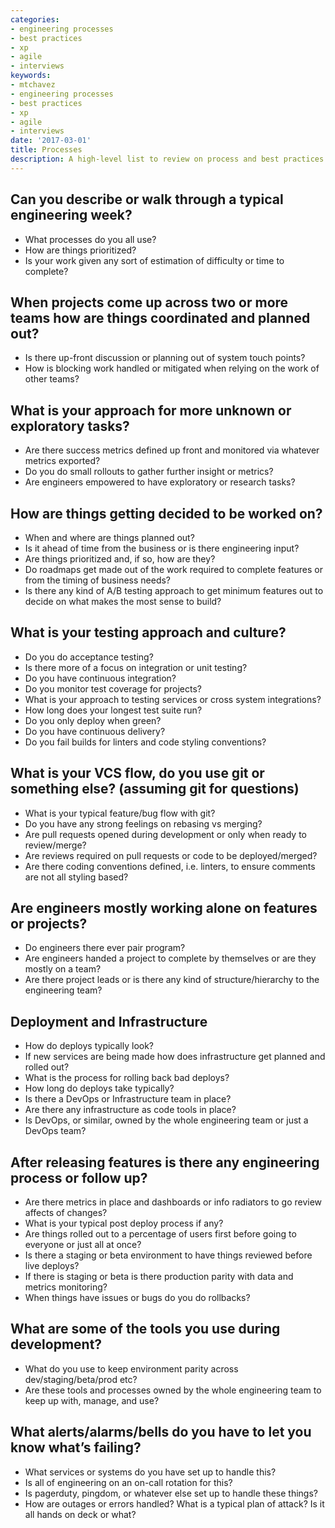 ```yaml
---
categories:
- engineering processes
- best practices
- xp
- agile
- interviews
keywords:
- mtchavez
- engineering processes
- best practices
- xp
- agile
- interviews
date: '2017-03-01'
title: Processes
description: A high-level list to review on process and best practices
---
```


## Can you describe or walk through a typical engineering week?

- What processes do you all use?
- How are things prioritized?
- Is your work given any sort of estimation of difficulty or time to complete?

## When projects come up across two or more teams how are things coordinated and planned out?

- Is there up-front discussion or planning out of system touch points?
- How is blocking work handled or mitigated when relying on the work of other teams?

## What is your approach for more unknown or exploratory tasks?

- Are there success metrics defined up front and monitored via whatever metrics exported?
- Do you do small rollouts to gather further insight or metrics?
- Are engineers empowered to have exploratory or research tasks?

## How are things getting decided to be worked on?

- When and where are things planned out?
- Is it ahead of time from the business or is there engineering input?
- Are things prioritized and, if so, how are they?
- Do roadmaps get made out of the work required to complete features or from the timing of business needs?
- Is there any kind of A/B testing approach to get minimum features out to decide on what makes the most sense to build?

## What is your testing approach and culture?

- Do you do acceptance testing?
- Is there more of a focus on integration or unit testing?
- Do you have continuous integration?
- Do you monitor test coverage for projects?
- What is your approach to testing services or cross system integrations?
- How long does your longest test suite run?
- Do you only deploy when green?
- Do you have continuous delivery?
- Do you fail builds for linters and code styling conventions?

## What is your VCS flow, do you use git or something else? (assuming git for questions)

- What is your typical feature/bug flow with git?
- Do you have any strong feelings on rebasing vs merging?
- Are pull requests opened during development or only when ready to review/merge?
- Are reviews required on pull requests or code to be deployed/merged?
- Are there coding conventions defined, i.e. linters, to ensure comments are not all styling based?

## Are engineers mostly working alone on features or projects?

- Do engineers there ever pair program?
- Are engineers handed a project to complete by themselves or are they mostly on a team?
- Are there project leads or is there any kind of structure/hierarchy to the engineering team?

## Deployment and Infrastructure

- How do deploys typically look?
- If new services are being made how does infrastructure get planned and rolled out?
- What is the process for rolling back bad deploys?
- How long do deploys take typically?
- Is there a DevOps or Infrastructure team in place?
- Are there any infrastructure as code tools in place?
- Is DevOps, or similar, owned by the whole engineering team or just a DevOps team?

## After releasing features is there any engineering process or follow up?

- Are there metrics in place and dashboards or info radiators to go review affects of changes?
- What is your typical post deploy process if any?
- Are things rolled out to a percentage of users first before going to everyone or just all at once?
- Is there a staging or beta environment to have things reviewed before live deploys?
- If there is staging or beta is there production parity with data and metrics monitoring?
- When things have issues or bugs do you do rollbacks?

## What are some of the tools you use during development?

- What do you use to keep environment parity across dev/staging/beta/prod etc?
- Are these tools and processes owned by the whole engineering team to keep up with, manage, and use?

## What alerts/alarms/bells do you have to let you know what’s failing?

- What services or systems do you have set up to handle this?
- Is all of engineering on an on-call rotation for this?
- Is pagerduty, pingdom, or whatever else set up to handle these things?
- How are outages or errors handled? What is a typical plan of attack? Is it all hands on deck or what?
